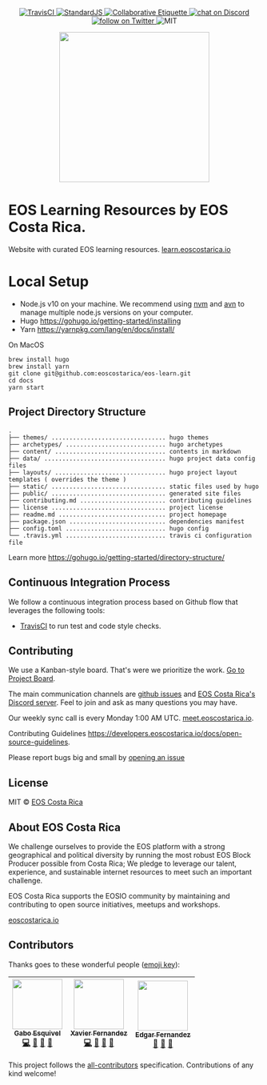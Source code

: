 <p align="center">
	<a href="https://travis-ci.org/eoscostarica/eos-learning-resources">
		<img src="https://travis-ci.org/eoscostarica/eos-learning-resources.svg?branch=master" alt="TravisCI">
	</a>
	<a href="http://standardjs.com">
		<img src="https://img.shields.io/badge/code%20style-standard-brightgreen.svg" alt="StandardJS">
	</a>
	<a href="https://git.io/col">
		<img src="https://img.shields.io/badge/%E2%9C%93-collaborative_etiquette-brightgreen.svg" alt="Collaborative Etiquette">
	</a>
	<a href="https://discord.gg/bBpQHym">
		<img src="https://img.shields.io/discord/447118387118735380.svg?logo=discord" alt="chat on Discord">
	</a>
	<a href="https://twitter.com/intent/follow?screen_name=eoscostarica">
		<img src="https://img.shields.io/twitter/follow/eoscostarica.svg?style=social&logo=twitter" alt="follow on Twitter">
	</a>
	<img src="https://img.shields.io/dub/l/vibe-d.svg" alt="MIT">
</p>

<p align="center">
	<a href="https://eoscostarica.io">
		<img src="https://cdn.rawgit.com/eoscostarica/assets/574d20a6/logos/eoscolors-transparent.png" width="300">
	</a>
</p>

# EOS Learning Resources by EOS Costa Rica.

Website with curated EOS learning resources.  [learn.eoscostarica.io](https://learn.eoscostarica.io)

# Local Setup

- Node.js v10 on your machine. We recommend using [nvm](https://github.com/creationix/nvm) and [avn](https://github.com/wbyoung/avn) to manage multiple node.js versions on your computer.
- Hugo https://gohugo.io/getting-started/installing
- Yarn https://yarnpkg.com/lang/en/docs/install/

On MacOS

```
brew install hugo
brew install yarn
git clone git@github.com:eoscostarica/eos-learn.git
cd docs
yarn start
```

## Project Directory Structure

```
.
├── themes/ ................................ hugo themes
├── archetypes/ ............................ hugo archetypes
├── content/ ............................... contents in markdown
├── data/ .................................. hugo project data config files
├── layouts/ ............................... hugo project layout templates ( overrides the theme )
├── static/ ................................ static files used by hugo
├── public/ ................................ generated site files
├── contributing.md ........................ contributing guidelines
├── license ................................ project license
├── readme.md .............................. project homepage
├── package.json ........................... dependencies manifest
├── config.toml ............................ hugo config
└── .travis.yml ............................ travis ci configuration file
```

Learn more https://gohugo.io/getting-started/directory-structure/

## Continuous Integration Process

We follow a continuous integration process based on Github flow that leverages the following tools:

- [TravisCI](https://travis-ci.org/) to run test and code style checks.

## Contributing

We use a Kanban-style board. That's were we prioritize the work. [Go to Project Board](https://github.com/eoscostarica/eos-learn/projects/1).

The main communication channels are [github issues](https://github.com/eoscostarica/eos-learn/issues) and [EOS Costa Rica's Discord server](https://eoscostarica.io/discord). Feel to join and ask as many questions you may have.

Our weekly sync call is every Monday 1:00 AM UTC. [meet.eoscostarica.io](https:/meet.eoscostarica.io).

Contributing Guidelines https://developers.eoscostarica.io/docs/open-source-guidelines.

Please report bugs big and small by [opening an issue](https://github.com/eoscostarica/eos-learn/issues)

## License

MIT © [EOS Costa Rica](https://eoscostarica.io)  

## About EOS Costa Rica

We challenge ourselves to provide the EOS platform with a strong geographical and political diversity by running the most robust EOS Block Producer possible from Costa Rica; We pledge to leverage our talent, experience, and sustainable internet resources to meet such an important challenge.

EOS Costa Rica supports the EOSIO community by maintaining and contributing to open source initiatives, meetups and workshops.

[eoscostarica.io](https://eoscostarica.io)

## Contributors

Thanks goes to these wonderful people ([emoji key](https://github.com/kentcdodds/all-contributors#emoji-key)):

<!-- ALL-CONTRIBUTORS-LIST:START - Do not remove or modify this section -->
<!-- prettier-ignore -->
| [<img src="https://avatars0.githubusercontent.com/u/391270?v=4" width="100px;"/><br /><sub><b>Gabo Esquivel</b></sub>](https://gaboesquivel.com)<br />[💻](https://github.com/eoscostarica/eos-learn/commits?author=gaboesquivel "Code") [👀](#review-gaboesquivel "Reviewed Pull Requests") [📝](#blog-gaboesquivel "Blogposts") [📢](#talk-gaboesquivel "Talks") | [<img src="https://avatars0.githubusercontent.com/u/5632966?v=4" width="100px;"/><br /><sub><b>Xavier Fernandez</b></sub>](https://eoscostarica.io)<br />[💻](https://github.com/eoscostarica/eos-learn/commits?author=xavier506 "Code") [👀](#review-xavier506 "Reviewed Pull Requests") [📝](#blog-xavier506 "Blogposts") [📢](#talk-xavier506 "Talks") | [<img src="https://avatars2.githubusercontent.com/u/40245170?v=4" width="100px;"/><br /><sub><b>Edgar Fernandez</b></sub>](http://www.eoscostarica.io)<br />[👀](#review-edgar-eoscostarica "Reviewed Pull Requests") [📝](#blog-edgar-eoscostarica "Blogposts") [📢](#talk-edgar-eoscostarica "Talks") |
| :---: | :---: | :---: |
<!-- ALL-CONTRIBUTORS-LIST:END -->

This project follows the [all-contributors](https://github.com/kentcdodds/all-contributors) specification. Contributions of any kind welcome!